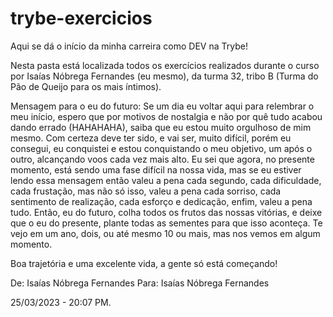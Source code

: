 # trybe-exercicios

Aqui se dá o início da minha carreira como DEV na Trybe!

Nesta pasta está localizada todos os exercícios realizados durante o curso por Isaías Nóbrega Fernandes (eu mesmo), da turma 32, tribo B (Turma do Pão de Queijo para os mais íntimos).

Mensagem para o eu do futuro:
Se um dia eu voltar aqui para relembrar o meu início, espero que por motivos de nostalgia e não por quê tudo acabou dando errado (HAHAHAHA), saiba que eu estou muito orgulhoso de mim mesmo. Com certeza deve ter sido, e vai ser, muito difícil, porém eu consegui, eu conquistei e estou conquistando o meu objetivo, um após o outro, alcançando voos cada vez mais alto.
Eu sei que agora, no presente momento, está sendo uma fase difícil na nossa vida, mas se eu estiver lendo essa mensagem então valeu a pena cada segundo, cada dificuldade, cada frustação, mas não só isso, valeu a pena cada sorriso, cada sentimento de realização, cada esforço e dedicação, enfim, valeu a pena tudo.
Então, eu do futuro, colha todos os frutos das nossas vitórias, e deixe que o eu do presente, plante todas as sementes para que isso aconteça. Te vejo em um ano, dois, ou até mesmo 10 ou mais, mas nos vemos em algum momento.

Boa trajetória e uma excelente vida, a gente só está começando!

De: Isaías Nóbrega Fernandes
Para: Isaías Nóbrega Fernandes

25/03/2023 - 20:07 PM.